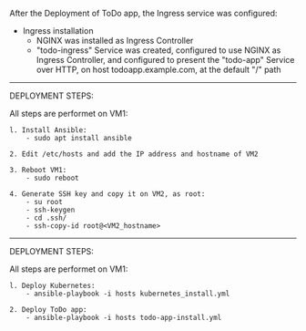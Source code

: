 After the Deployment of ToDo app, the Ingress service was configured:
- Ingress installation
    - NGINX was installed as Ingress Controller
    - "todo-ingress" Service was created, configured to use NGINX as Ingress Controller, and configured to present the "todo-app" Service over HTTP, on host todoapp.example.com, at the default "/" path
_____________________________________________________________________________________________________________________________________________________________________________________________________________________________________________________________________

DEPLOYMENT STEPS:

All steps are performet on VM1:

    l. Install Ansible:
        - sudo apt install ansible

    2. Edit /etc/hosts and add the IP address and hostname of VM2
    
    3. Reboot VM1:
        - sudo reboot
     
    4. Generate SSH key and copy it on VM2, as root:
        - su root
        - ssh-keygen
        - cd .ssh/
        - ssh-copy-id root@<VM2_hostname>
_____________________________________________________________________________________________________________________________________________________________________________________________________________________________________________________________________

DEPLOYMENT STEPS:

All steps are performet on VM1:

    l. Deploy Kubernetes:
        - ansible-playbook -i hosts kubernetes_install.yml

    2. Deploy ToDo app:
        - ansible-playbook -i hosts todo-app-install.yml
	
